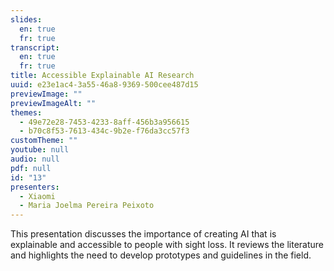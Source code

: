 ```yaml
---
slides:
  en: true
  fr: true
transcript:
  en: true
  fr: true
title: Accessible Explainable AI Research
uuid: e23e1ac4-3a55-46a8-9369-500cee487d15
previewImage: ""
previewImageAlt: ""
themes:
  - 49e72e28-7453-4233-8aff-456b3a956615
  - b70c8f53-7613-434c-9b2e-f76da3cc57f3
customTheme: ""
youtube: null
audio: null
pdf: null
id: "13"
presenters:
  - Xiaomi
  - Maria Joelma Pereira Peixoto
---
```

This presentation discusses the importance of creating AI that is explainable and accessible to people with sight loss. It reviews the literature and highlights the need to develop prototypes and guidelines in the field.
